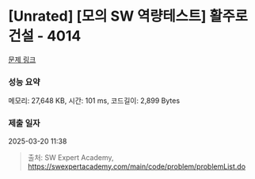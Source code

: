 # [Unrated] [모의 SW 역량테스트] 활주로 건설 - 4014 

[문제 링크](https://swexpertacademy.com/main/code/problem/problemDetail.do?contestProbId=AWIeW7FakkUDFAVH) 

### 성능 요약

메모리: 27,648 KB, 시간: 101 ms, 코드길이: 2,899 Bytes

### 제출 일자

2025-03-20 11:38



> 출처: SW Expert Academy, https://swexpertacademy.com/main/code/problem/problemList.do